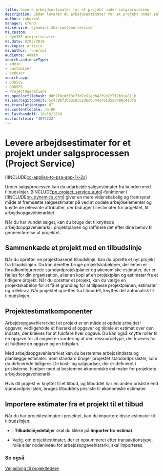 ```yaml
---
title: Levere arbejdsestimater for et projekt under salgsprocessen
description: Sådan leverer du arbejdsestimater for et projekt under salgsprocessen i Project Service
author: ruhercul
manager: kfend
ms.service: dynamics-365-customerservice
ms.custom:
- dyn365-projectservice
ms.date: 8/03/2018
ms.topic: article
ms.author: ruhercul
audience: Admin
search.audienceType:
- admin
- customizer
- enduser
search.app:
- D365CE
- D365PS
- ProjectOperations
ms.openlocfilehash: ddb7f8c0ff8c7fd7e51edb42f9d227f2b91a811b
ms.sourcegitcommit: 5c4c9bf3ba018562d6cb3443c01d550489c415fa
ms.translationtype: HT
ms.contentlocale: da-DK
ms.lasthandoff: 10/16/2020
ms.locfileid: "4074222"
---
```

# <a name="provide-work-estimates-for-a-project-during-the-sales-process-project-service"></a>Levere arbejdsestimater for et projekt under salgsprocessen (Project Service)

[!INCLUDE[cc-applies-to-psa-app-1x-2x](../includes/cc-applies-to-psa-app-1x-2x.md)]

Under salgsprocessen kan du udarbejde salgsestimater fra bunden med tilbudslinjer. [!INCLUDE[pn_project_service_auto](../includes/pn-project-service-auto.md)]-funktioner i [!INCLUDE[pn_dynamics_crm](../includes/pn-dynamics-crm.md)] giver en mere videnskabelig og fremsynet måde at fremsætte salgsestimater på ved at opdele arbejdselementer og knytte de relevante attributter, der bidrager til estimater for projektet, til arbejdsopgavehierarkiet.  
  
 Når du har vundet salget, kan du bruge det tilknyttede arbejdsopgavehierarki i projektplanen og raffinere det efter dine behov til gennemførelse af projektet.  
  
## <a name="link-a-project-to-a-quote-line"></a>Sammenkæde et projekt med en tilbudslinje  
 Når du opretter en projektbaseret tilbudslinje, kan du oprette et nyt projekt fra tilbudslinjen. Du kan derefter bruge projektskabeloner, der enten er forudkonfigurerede standardprojektplaner og økonomiske estimater, der er fælles for din organisation, eller en kopi af en projektplan og estimater fra et tidligere projekt. Når du opretter et projekt, kan du vælge en projektskabelon for at få et grundlag for at tilpasse projektplanen, estimater og rollekrav. Når projektet oprettes fra tilbuddet, knyttes det automatisk til tilbudslinjen.  
  
## <a name="project-estimate-components"></a>Projektestimatkomponenter  
 Arbejdsopgavehierarkiet i et projekt er en måde at opdele arbejdet i opgaver, vedligeholde et hierarki af opgaver og tildele et estimat over den indsats, der kræves for at fuldføre hver opgave. Du kan også knytte roller til en opgave for at angive en vurdering af den ressourcetype, der kræves for at fuldføre en opgave og en tidsplan.  
  
 Med arbejdsopgavehierarkiet kan du bestemme arbejdsindsats og planlægge estimater. Som standard bruger projektet standardprislister, som du definerede tidligere. De kost- og salgspriser, der er defineret i prislisterne, hjælper med at bestemme økonomiske estimater for projektets arbejdsopgavehierarki.  
  
 Hvis dit projekt er knyttet til et tilbud, og tilbuddet har en anden prisliste end standardprislisten, bruges tilbuddets prisliste til økonomiske estimater.  
  
## <a name="import-estimates-from-a-project-into-a-quote"></a>Importere estimater fra et projekt til et tilbud  
 Når du har projektestimater i projektet, kan du importere disse estimater til tilbudslinjen:  
  
-   I **Tilbudslinjedetaljer** skal du klikke på **Importér fra estimat**. 

-   Vælg, om projektestimater, der er opsummeret efter transaktionstype, rolle eller nodeniveau for arbejdsopgavehierarki, skal importeres.  
  
### <a name="see-also"></a>Se også  
 [Vejledning til projektledere](../psa/project-manager-guide.md)
